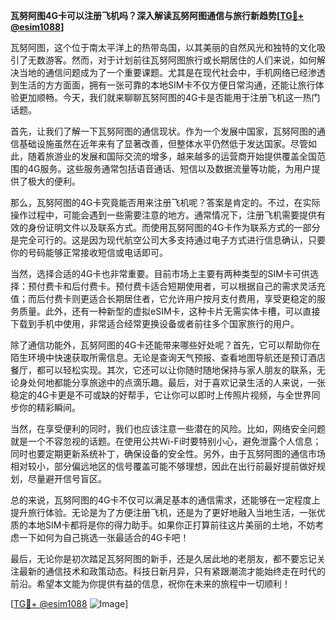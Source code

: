 **瓦努阿图4G卡可以注册飞机吗？深入解读瓦努阿图通信与旅行新趋势[[TG💪+ @esim1088](https://t.me/s/esim1088)]**

瓦努阿图，这个位于南太平洋上的热带岛国，以其美丽的自然风光和独特的文化吸引了无数游客。然而，对于计划前往瓦努阿图旅行或长期居住的人们来说，如何解决当地的通信问题成为了一个重要课题。尤其是在现代社会中，手机网络已经渗透到生活的方方面面，拥有一张可靠的本地SIM卡不仅方便日常沟通，还能让旅行体验更加顺畅。今天，我们就来聊聊瓦努阿图的4G卡是否能用于注册飞机这一热门话题。

首先，让我们了解一下瓦努阿图的通信现状。作为一个发展中国家，瓦努阿图的通信基础设施虽然在近年来有了显著改善，但整体水平仍然低于发达国家。尽管如此，随着旅游业的发展和国际交流的增多，越来越多的运营商开始提供覆盖全国范围的4G服务。这些服务通常包括语音通话、短信以及数据流量等功能，为用户提供了极大的便利。

那么，瓦努阿图的4G卡究竟能否用来注册飞机呢？答案是肯定的。不过，在实际操作过程中，可能会遇到一些需要注意的地方。通常情况下，注册飞机需要提供有效的身份证明文件以及联系方式。而使用瓦努阿图的4G卡作为联系方式的一部分是完全可行的。这是因为现代航空公司大多支持通过电子方式进行信息确认，只要你的号码能够正常接收短信或电话即可。

当然，选择合适的4G卡也非常重要。目前市场上主要有两种类型的SIM卡可供选择：预付费卡和后付费卡。预付费卡适合短期使用者，可以根据自己的需求灵活充值；而后付费卡则更适合长期居住者，它允许用户按月支付费用，享受更稳定的服务质量。此外，还有一种新型的虚拟eSIM卡，这种卡片无需实体卡槽，可以直接下载到手机中使用，非常适合经常更换设备或者前往多个国家旅行的用户。

除了通信功能外，瓦努阿图的4G卡还能带来哪些好处呢？首先，它可以帮助你在陌生环境中快速获取所需信息。无论是查询天气预报、查看地图导航还是预订酒店餐厅，都可以轻松实现。其次，它还可以让你随时随地保持与家人朋友的联系，无论身处何地都能分享旅途中的点滴乐趣。最后，对于喜欢记录生活的人来说，一张稳定的4G卡更是不可或缺的好帮手，它让你可以即时上传照片视频，与全世界同步你的精彩瞬间。

当然，在享受便利的同时，我们也应该注意一些潜在的风险。比如，网络安全问题就是一个不容忽视的话题。在使用公共Wi-Fi时要特别小心，避免泄露个人信息；同时也要定期更新系统补丁，确保设备的安全性。另外，由于瓦努阿图的通信市场相对较小，部分偏远地区的信号覆盖可能不够理想，因此在出行前最好提前做好规划，尽量避开信号盲区。

总的来说，瓦努阿图的4G卡不仅可以满足基本的通信需求，还能够在一定程度上提升旅行体验。无论是为了方便注册飞机，还是为了更好地融入当地生活，一张优质的本地SIM卡都将是你的得力助手。如果你正打算前往这片美丽的土地，不妨考虑一下如何为自己挑选一张最适合的4G卡吧！

最后，无论你是初次踏足瓦努阿图的新手，还是久居此地的老朋友，都不要忘记关注最新的通信技术和政策动态。科技日新月异，只有紧跟潮流才能始终走在时代的前沿。希望本文能为你提供有益的信息，祝你在未来的旅程中一切顺利！

[[TG💪+ @esim1088](https://t.me/s/esim1088) ![Image](https://i.postimg.cc/4NQfJmqS/Snipaste-2025-05-13-00-14-12.png)]